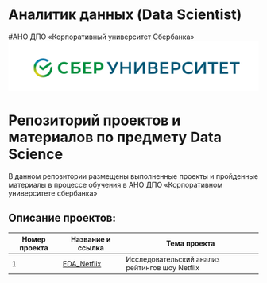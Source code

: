 # Аналитик данных (Data Scientist)

#АНО ДПО «Корпоративный университет Сбербанка»
![Image](sber.png)
# Репозиторий проектов и материалов по предмету Data Science



В данном репозитории размещены выполненные проекты и пройденные материалы в процессе обучения в АНО ДПО «Корпоративном университете сбербанка»

## Описание проектов:
| Номер проекта | Название и ссылка | Тема проекта                                                     |
|---------------|-------------------|------------------------------------------------------------------|
|1              |[EDA_Netflix](ссылка)|Исследовательский анализ рейтингов шоу Netflix|
